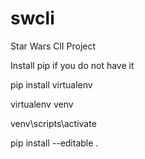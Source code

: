 # swcli
Star Wars ClI Project

Install pip if you do not have it

pip install virtualenv

virtualenv venv

venv\scripts\activate

pip install --editable .
